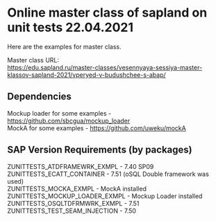 # Online master class of sapland on unit tests 22.04.2021
Here are the examples for master class.  
  
Master class URL:  
https://edu.sapland.ru/master-classes/vesennyaya-sessiya-master-klassov-sapland-2021/vperyed-v-budushchee-s-abap/

## Dependencies
Mockup loader for some examples - https://github.com/sbcgua/mockup_loader  
MockA for some examples - https://github.com/uweku/mockA

## SAP Version Requirements (by packages)
ZUNITTESTS_ATDFRAMEWRK_EXMPL - 7.40 SP09  
ZUNITTESTS_ECATT_CONTAINER - 7.51 (oSQL Double framework was used)  
ZUNITTESTS_MOCKA_EXMPL - MockA installed  
ZUNITTESTS_MOCKUP_LOADER_EXMPL - Mockup Loader installed  
ZUNITTESTS_OSQLTDFRMWRK_EXMPL - 7.51  
ZUNITTESTS_TEST_SEAM_INJECTION - 7.50  
